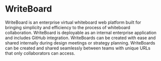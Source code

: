 # WriteBoard
WriteBoard is an enterprise virtual whiteboard web platform built for bringing simplicity and efficiency to the process of whiteboard collaboration. WriteBoard is deployable as an internal enterprise application and includes GitHub integration. WriteBoards can be created with ease and shared internally during design meetings or strategy planning. WriteBoards can be created and shared seamlessly between teams with unique URLs that only collaborators can access.
